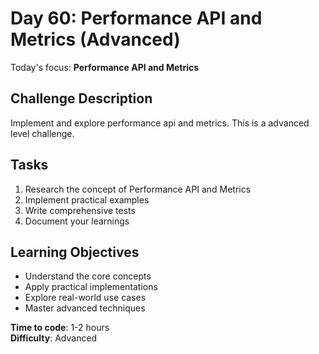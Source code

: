 # Day 60: Performance API and Metrics (Advanced)

Today's focus: **Performance API and Metrics**

## Challenge Description
Implement and explore performance api and metrics. This is a advanced level challenge.

## Tasks
1. Research the concept of Performance API and Metrics
2. Implement practical examples
3. Write comprehensive tests
4. Document your learnings

## Learning Objectives
- Understand the core concepts
- Apply practical implementations
- Explore real-world use cases
- Master advanced techniques

**Time to code**: 1-2 hours  
**Difficulty**: Advanced